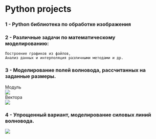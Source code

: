 # Python projects  
### 1 - Python библиотека по обработке изображения  
### 2 - Различные задачи по математическому моделированию:  
    Построение графиков из файлов,  
    Анализ данных и интерполяция различными методами и др.  
### 3 - Моделирование полей волновода, рассчитанных на заданные размеры.  
Модуль  
![](https://github.com/Ziker0k/pythonProjects/blob/main/WavesInWaveguide/11.gif)  
Вектора  
![](https://github.com/Ziker0k/pythonProjects/blob/main/WavesInWaveguide/2.gif)  

### 4 - Упрощенный вариант, моделирование силовых линий волновода.
![](https://github.com/Ziker0k/pythonProjects/blob/main/WavesInWaveguideEASY/1.png)  
